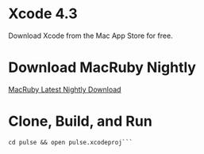 # Xcode 4.3 #

Download Xcode from the Mac App Store for free.

# Download MacRuby Nightly #

[MacRuby Latest Nightly Download](http://www.macruby.org/files/nightlies/macruby_nightly-latest.pkg)

# Clone, Build, and Run #

```git clone git@github.com:tpitale/pulse.git
cd pulse && open pulse.xcodeproj```
